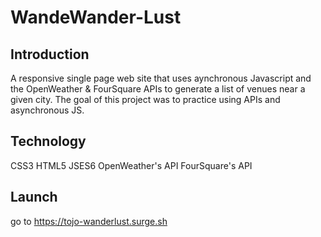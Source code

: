 # WandeWander-Lust

## Introduction

A responsive single page web site that uses aynchronous Javascript and the OpenWeather & FourSquare APIs to generate a list of venues near a given city. The goal of this project was to practice using APIs and asynchronous JS.

## Technology

CSS3
HTML5
JSES6
OpenWeather's API
FourSquare's API

## Launch
go to https://tojo-wanderlust.surge.sh
